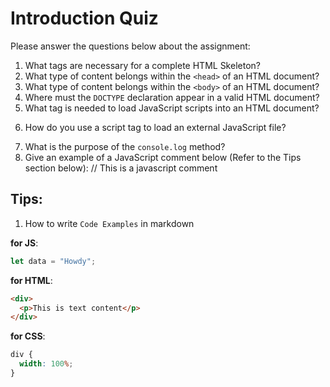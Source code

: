 # Introduction Quiz

Please answer the questions below about the assignment:

1. What tags are necessary for a complete HTML Skeleton?
   <!-- <!DOCTYPE>
   <html>
   <head>
   <title>
   <body> -->
2. What type of content belongs within the `<head>` of an HTML document?
   <!-- meta info and the page title -->
3. What type of content belongs within the `<body>` of an HTML document?
   <!-- Various "containers" for things like pictures and paragraphs -->
4. Where must the `DOCTYPE` declaration appear in a valid HTML document?
   <!-- this is the first thing in an HTML doc -->
5. What tag is needed to load JavaScript scripts into an HTML document?
<!-- <script> -->
6. How do you use a script tag to load an external JavaScript file?
<!-- <script src="javascriptFile.js"><script> -->
7. What is the purpose of the `console.log` method?
   <!-- this lets you view an output of some code in the terminal or console -->
8. Give an example of a JavaScript comment below (Refer to the Tips section below):
   // This is a javascript comment

## Tips:

1. How to write `Code Examples` in markdown

**for JS**:

```javascript
let data = "Howdy";
```

**for HTML**:

```html
<div>
  <p>This is text content</p>
</div>
```

**for CSS**:

```css
div {
  width: 100%;
}
```
